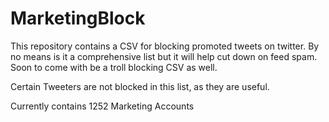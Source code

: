 # MarketingBlock
This repository contains a CSV for blocking promoted tweets on twitter. By no means is it a comprehensive list but it will help cut down on feed spam. Soon to come with be a troll blocking CSV as well.


Certain Tweeters are not blocked in this list, as they are useful.

Currently contains 1252 Marketing Accounts
